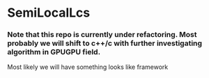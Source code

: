 # SemiLocalLcs
### Note that this repo is currently under refactoring. Most probably we will shift to c++/c with further investigating algorithm in GPUGPU field.
Most likely we will have something looks like framework  
